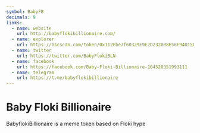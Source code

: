 ```yaml
---
symbol: BabyFB
decimals: 9
links:
  - name: website
    url: http://babyflokibillionaire.com/
  - name: explorer
    url: https://bscscan.com/token/0x112Fbe7f60329E9E2D232008E56F94D1582aE3bc
  - name: twitter
    url: https://twitter.com/BabyFlokiBLN
  - name: facebook
    url: https://facebook.com/Baby-Floki-Billionaire-104520351993111
  - name: telegram
    url: https://t.me/babyflokibillionaire
---
```


# Baby Floki Billionaire

BabyflokiBillionaire is a meme token based on Floki hype
